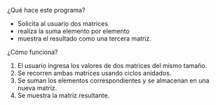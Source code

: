 ¿Qué hace este programa?
 - Solicita al usuario dos matrices 
 - realiza la suma elemento por elemento
 - muestra el resultado como una tercera matriz.

¿Cómo funciona?
1. El usuario ingresa los valores de dos matrices del mismo tamaño.
2. Se recorren ambas matrices usando ciclos anidados.
3. Se suman los elementos correspondientes y se almacenan en una nueva matriz.
4. Se muestra la matriz resultante.
